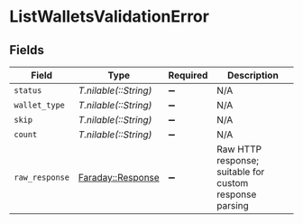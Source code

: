 # ListWalletsValidationError


## Fields

| Field                                                                       | Type                                                                        | Required                                                                    | Description                                                                 |
| --------------------------------------------------------------------------- | --------------------------------------------------------------------------- | --------------------------------------------------------------------------- | --------------------------------------------------------------------------- |
| `status`                                                                    | *T.nilable(::String)*                                                       | :heavy_minus_sign:                                                          | N/A                                                                         |
| `wallet_type`                                                               | *T.nilable(::String)*                                                       | :heavy_minus_sign:                                                          | N/A                                                                         |
| `skip`                                                                      | *T.nilable(::String)*                                                       | :heavy_minus_sign:                                                          | N/A                                                                         |
| `count`                                                                     | *T.nilable(::String)*                                                       | :heavy_minus_sign:                                                          | N/A                                                                         |
| `raw_response`                                                              | [Faraday::Response](https://www.rubydoc.info/gems/faraday/Faraday/Response) | :heavy_minus_sign:                                                          | Raw HTTP response; suitable for custom response parsing                     |